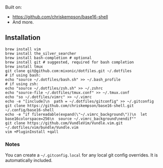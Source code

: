 Built on:

* https://github.com/chriskempson/base16-shell
* And more.

## Installation

```
brew install vim
brew install the_silver_searcher
brew install bash-completion # optional
brew install git # suggested, required for bash completion
brew install tmux
git clone git@github.com:mixonic/dotfiles.git ~/.dotfiles
# if using bash:
echo "source ~/.dotfiles/bash.sh" >> ~/.bash_profile
# if using zsh:
echo "source ~/.dotfiles/zsh.sh" >> ~/.zshrc
echo "source-file ~/.dotfiles/tmux.conf" >> ~/.tmux.conf
echo "so ~/.dotfiles/vimrc" >> ~/.vimrc
echo -e "[include]\n  path = ~/.dotfiles/gitconfig" >> ~/.gitconfig
git clone https://github.com/chriskempson/base16-shell.git ~/.config/base16-shell
echo -e "if filereadable(expand(\"~/.vimrc_background\"))\n  let
base16colorspace=256\n  source ~/.vimrc_background\nendif""
git clone https://github.com/VundleVim/Vundle.vim.git ~/.dotfiles/vim/bundle/Vundle.vim
vim +PluginInstall +qall
```

### Notes

You can create a `~/.gitconfig.local` for any local git config overrides. It
is automatically included.
